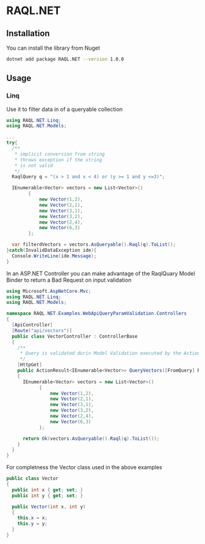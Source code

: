 # RAQL.NET
## Installation

You can install the library from Nuget

```bash
dotnet add package RAQL.NET --version 1.0.0
```

## Usage
### Linq
Use it to filter data in of a queryable collection
```csharp
using RAQL.NET.Linq;
using RAQL.NET.Models;

...
try{
  /**
   * implicit conversion from string
   * throws exception if the string 
   * is not valid
   */
  RaqlQuery q = "(x > 1 and x < 4) or (y >= 1 and y <=3)"; 

  IEnumerable<Vector> vectors = new List<Vector>()
        {
            new Vector(1,2),
            new Vector(2,1),
            new Vector(3,1),
            new Vector(3,2),
            new Vector(2,4),
            new Vector(6,3)
        };

  var filterdVectors = vectors.AsQueryable().Raql(q).ToList();
}catch(InvalidDataException ide){
  Console.WriteLine(ide.Message);
}
```
In an ASP.NET Controller you can make advantage of the RaqlQuary Model Binder to return a Bad Request on input validation
```csharp
using Microsoft.AspNetCore.Mvc;
using RAQL.NET.Linq;
using RAQL.NET.Models;

namespace RAQL.NET.Examples.WebApiQueryParamValidation.Controllers
{
  [ApiController]
  [Route("api/vectors")]
  public class VectorController : ControllerBase
  {
    /**
     * Query is validated durin Model Validation executed by the Action in the Controller
     */
    [HttpGet]
    public ActionResult<IEnumerable<Vector>> QueryVectors([FromQuery] RaqlQuery q)
    {
      IEnumerable<Vector> vectors = new List<Vector>()
            {
                new Vector(1,2),
                new Vector(2,1),
                new Vector(3,1),
                new Vector(3,2),
                new Vector(2,4),
                new Vector(6,3)
            };

      return Ok(vectors.AsQueryable().Raql(q).ToList());
    }
  }
}
```
For completness the Vector class used in the above examples


```csharp
public class Vector
{
  public int x { get; set; }
  public int y { get; set; }

  public Vector(int x, int y)
  {
    this.x = x;
    this.y = y;
  }
}
```
